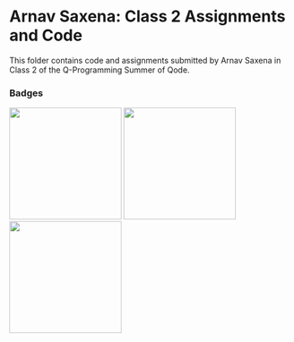 # Arnav Saxena: Class 2 Assignments and Code
This folder contains code and assignments submitted by Arnav Saxena in Class 2 of the Q-Programming Summer of Qode.
### Badges
<img src="/badges/attendance.png" width="200px" height="200px"> <img src="/badges/assignment.png" width="200px" height="200px"> <img src="/badges/assignment.png" width="200px" height="200px">